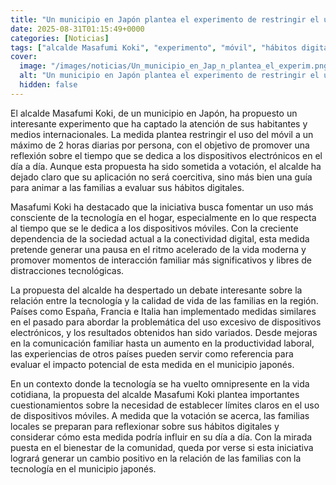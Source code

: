 ```yaml
---
title: "Un municipio en Japón plantea el experimento de restringir el uso del móvil a su población a un máximo de 2 horas diarias"
date: 2025-08-31T01:15:49+0000
categories: [Noticias]
tags: ["alcalde Masafumi Koki", "experimento", "móvil", "hábitos digitales", "tecnología", "dispositivos móviles", "calidad de vida."]
cover:
  image: "/images/noticias/Un_municipio_en_Jap_n_plantea_el_experim.png"
  alt: "Un municipio en Japón plantea el experimento de restringir el uso del móvil a su población a un máximo de 2 horas diarias"
  hidden: false
---
```


El alcalde Masafumi Koki, de un municipio en Japón, ha propuesto un interesante experimento que ha captado la atención de sus habitantes y medios internacionales. La medida plantea restringir el uso del móvil a un máximo de 2 horas diarias por persona, con el objetivo de promover una reflexión sobre el tiempo que se dedica a los dispositivos electrónicos en el día a día. Aunque esta propuesta ha sido sometida a votación, el alcalde ha dejado claro que su aplicación no será coercitiva, sino más bien una guía para animar a las familias a evaluar sus hábitos digitales.

Masafumi Koki ha destacado que la iniciativa busca fomentar un uso más consciente de la tecnología en el hogar, especialmente en lo que respecta al tiempo que se le dedica a los dispositivos móviles. Con la creciente dependencia de la sociedad actual a la conectividad digital, esta medida pretende generar una pausa en el ritmo acelerado de la vida moderna y promover momentos de interacción familiar más significativos y libres de distracciones tecnológicas.

La propuesta del alcalde ha despertado un debate interesante sobre la relación entre la tecnología y la calidad de vida de las familias en la región. Países como España, Francia e Italia han implementado medidas similares en el pasado para abordar la problemática del uso excesivo de dispositivos electrónicos, y los resultados obtenidos han sido variados. Desde mejoras en la comunicación familiar hasta un aumento en la productividad laboral, las experiencias de otros países pueden servir como referencia para evaluar el impacto potencial de esta medida en el municipio japonés.

En un contexto donde la tecnología se ha vuelto omnipresente en la vida cotidiana, la propuesta del alcalde Masafumi Koki plantea importantes cuestionamientos sobre la necesidad de establecer límites claros en el uso de dispositivos móviles. A medida que la votación se acerca, las familias locales se preparan para reflexionar sobre sus hábitos digitales y considerar cómo esta medida podría influir en su día a día. Con la mirada puesta en el bienestar de la comunidad, queda por verse si esta iniciativa logrará generar un cambio positivo en la relación de las familias con la tecnología en el municipio japonés.
